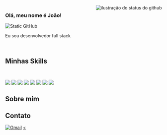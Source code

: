<img align='right' src="https://github-readme-stats.vercel.app/api?username=joaov001&show_icons=true&theme=tokyonight" alt="ilustração do status do github">

### Olá, meu nome é João!

<img src="https://img.shields.io/static/v1?label=Overview&message=Joao&color=f8efd4&style=for-the-badge&logo=GitHub" alt="Static GitHub">

<p>Eu sou desenvolvedor full stack</p>

</br>

## Minhas Skills

</br>

<img src="https://img.shields.io/badge/JavaScript-F7DF1E?style=for-the-badge&logo=javascript&logoColor=black"> <img src="https://img.shields.io/badge/HTML5-E34F26?style=for-the-badge&logo=html5&logoColor=white">
<img src="https://img.shields.io/badge/CSS3-1572B6?style=for-the-badge&logo=css3&logoColor=white"> <img src="https://img.shields.io/badge/Java-ED8B00?style=for-the-badge&logo=java&logoColor=white">
<img src="https://img.shields.io/badge/MySQL-00000F?style=for-the-badge&logo=mysql&logoColor=white"> <img src="https://img.shields.io/badge/MariaDB-01529E?style=for-the-badge&logo=mariadb&logoColor=white">
<img src="https://img.shields.io/badge/PHP-777BB4?style=for-the-badge&logo=php&logoColor=white"> <img src="https://img.shields.io/badge/Git-E34F26?style=for-the-badge&logo=git&logoColor=white">

## Sobre mim

<p></p>

## Contato
<p align="left">
  <a href="#" title="Gmail">
  <img src="https://img.shields.io/badge/-Gmail-FF0000?style=flat-square&labelColor=FF0000&logo=gmail&logoColor=white&link=LINK-DO-SEU-GMAIL" alt="Gmail"/></a>
  <a href="#" title="LinkedIn">
<
